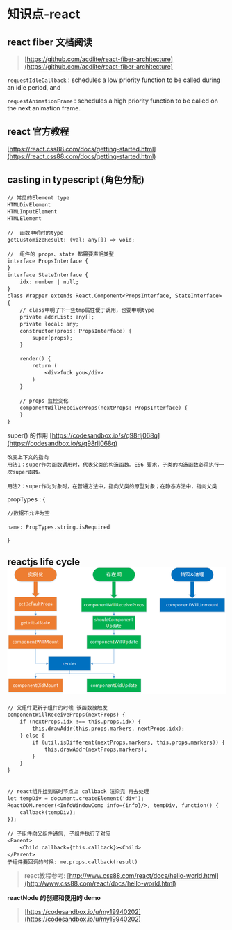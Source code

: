 # 知识点-react

## react fiber 文档阅读

> [https://github.com/acdlite/react-fiber-architecture](https://github.com/acdlite/react-fiber-architecture)

`requestIdleCallback：`schedules a low priority function to be called during an idle period, and

`requestAnimationFrame：`schedules a high priority function to be called on the next animation frame.

## react 官方教程

[https://react.css88.com/docs/getting-started.html](https://react.css88.com/docs/getting-started.html)

## casting in typescript  \(角色分配\)

```text
// 常见的Element type
HTMLDivElement
HTMLInputElement
HTMLElement

//  函数申明时的type
getCustomizeResult: (val: any[]) => void;

//  组件的 props、state 都需要声明类型
interface PropsInterface {
}
interface StateInterface {
    idx: number | null;
}
class Wrapper extends React.Component<PropsInterface, StateInterface> {
    // class申明了下一些tmp属性便于调用，也要申明type
    private addrList: any[];
    private local: any;
    constructor(props: PropsInterface) {
        super(props);
    }

    render() {
        return (
            <div>fuck you</div>
        )
    }

    // props 监控变化
    componentWillReceiveProps(nextProps: PropsInterface) {
    }
}
```

super\(\) 的作用 [https://codesandbox.io/s/q98rlj068q](https://codesandbox.io/s/q98rlj068q)

```text
改变上下文的指向
用法1：super作为函数调用时，代表父类的构造函数。ES6 要求，子类的构造函数必须执行一次super函数。

用法2：super作为对象时，在普通方法中，指向父类的原型对象；在静态方法中，指向父类
```

propTypes : {

```text
//数据不允许为空

name: PropTypes.string.isRequired
```

}

## reactjs life cycle![](.gitbook/assets/download%20%281%29.png)

```text
// 父组件更新子组件的时候 该函数被触发
componentWillReceiveProps(nextProps) {
    if (nextProps.idx !== this.props.idx) {
        this.drawAddr(this.props.markers, nextProps.idx);
    } else {
        if (util.isDifferent(nextProps.markers, this.props.markers)) {
            this.drawAddr(nextProps.markers);
        }
    }
}


// react组件挂到临时节点上 callback 渲染完 再去处理
let tempDiv = document.createElement('div');
ReactDOM.render(<InfoWindowComp info={info}/>, tempDiv, function() {
    callback(tempDiv);
});

// 子组件向父组件通信, 子组件执行了对应
<Parent>
    <Child callback={this.callback}><Child>
</Parent>
子组件要回调的时候: me.props.callback(result)
```

> react教程参考: [http://www.css88.com/react/docs/hello-world.html](http://www.css88.com/react/docs/hello-world.html)

**reactNode 的创建和使用的 demo**

> [https://codesandbox.io/u/my19940202](https://codesandbox.io/u/my19940202)

